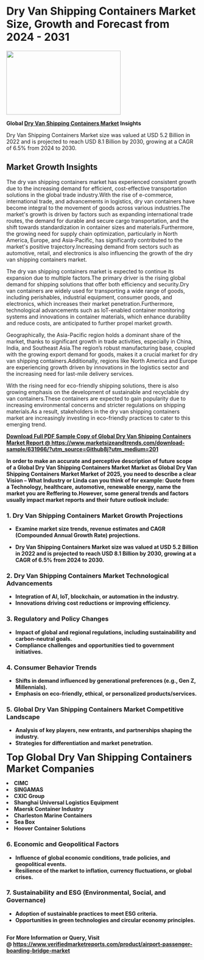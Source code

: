 <H1>Dry Van Shipping Containers Market Size, Growth and Forecast from 2024 - 2031</H1><img class="aligncenter size-medium wp-image-584254" src="https://thirdeyenews.in/wp-content/uploads/2024/09/Global-Market-Research-300x168.jpeg" alt="" width="300" height="168" /><p><strong>Global&nbsp;<a href="https://www.marketsizeandtrends.com/download-sample/631966/?utm_source=Github8j?utm_medium=201">Dry Van Shipping Containers Market</a> Insights</strong></p><p>Dry Van Shipping Containers Market size was valued at USD 5.2 Billion in 2022 and is projected to reach USD 8.1 Billion by 2030, growing at a CAGR of 6.5% from 2024 to 2030.</p><p><h2>Market Growth Insights</h2> <p>The dry van shipping containers market has experienced consistent growth due to the increasing demand for efficient, cost-effective transportation solutions in the global trade industry.With the rise of e-commerce, international trade, and advancements in logistics, dry van containers have become integral to the movement of goods across various industries.The market's growth is driven by factors such as expanding international trade routes, the demand for durable and secure cargo transportation, and the shift towards standardization in container sizes and materials.Furthermore, the growing need for supply chain optimization, particularly in North America, Europe, and Asia-Pacific, has significantly contributed to the market's positive trajectory.Increasing demand from sectors such as automotive, retail, and electronics is also influencing the growth of the dry van shipping containers market.</p> <p><strong><a href="#"></a></strong></p> <p>The dry van shipping containers market is expected to continue its expansion due to multiple factors.The primary driver is the rising global demand for shipping solutions that offer both efficiency and security.Dry van containers are widely used for transporting a wide range of goods, including perishables, industrial equipment, consumer goods, and electronics, which increases their market penetration.Furthermore, technological advancements such as IoT-enabled container monitoring systems and innovations in container materials, which enhance durability and reduce costs, are anticipated to further propel market growth.</p> <p>Geographically, the Asia-Pacific region holds a dominant share of the market, thanks to significant growth in trade activities, especially in China, India, and Southeast Asia.The region’s robust manufacturing base, coupled with the growing export demand for goods, makes it a crucial market for dry van shipping containers.Additionally, regions like North America and Europe are experiencing growth driven by innovations in the logistics sector and the increasing need for last-mile delivery services.</p> <p>With the rising need for eco-friendly shipping solutions, there is also growing emphasis on the development of sustainable and recyclable dry van containers.These containers are expected to gain popularity due to increasing environmental concerns and stricter regulations on shipping materials.As a result, stakeholders in the dry van shipping containers market are increasingly investing in eco-friendly practices to cater to this emerging trend.</p> <p><strong><a href="#"></p><p><span class=""><strong>Download Full PDF Sample Copy of Global Dry Van Shipping Containers Market Report</strong> @ <a href="https://www.marketsizeandtrends.com/download-sample/631966/?utm_source=Github8j?utm_medium=201" target="_blank">https://www.marketsizeandtrends.com/download-sample/631966/?utm_source=Github8j?utm_medium=201</a></span></p><p>In order to make an accurate and perceptive description of future scope of a Global&nbsp;Dry Van Shipping Containers Market Market as Global&nbsp;Dry Van Shipping Containers Market Market of 2025, you need to describe a clear Vision &ndash; What Industry or Linda can you think of for example: Quote from a Technology, healthcare, automotive, renewable energy, name the market you are Reffering to.However, some general trends and factors usually impact market reports and their future outlook include:</p><h3>1.&nbsp;<strong>Dry Van Shipping Containers Market Growth Projections</strong></h3><ul><li>Examine market size trends, revenue estimates and CAGR (Compounded Annual Growth Rate) projections.</li><li><p>Dry Van Shipping Containers Market size was valued at USD 5.2 Billion in 2022 and is projected to reach USD 8.1 Billion by 2030, growing at a CAGR of 6.5% from 2024 to 2030.</p></li></ul><h3>2.&nbsp;<strong>Dry Van Shipping Containers Market Technological Advancements</strong></h3><ul><li>Integration of AI, IoT, blockchain, or automation in the industry.</li><li>Innovations driving cost reductions or improving efficiency.</li></ul><h3>3.&nbsp;<strong>Regulatory and Policy Changes</strong></h3><ul><li>Impact of global and regional regulations, including sustainability and carbon-neutral goals.</li><li>Compliance challenges and opportunities tied to government initiatives.</li></ul><h3>4.&nbsp;<strong>Consumer Behavior Trends</strong></h3><ul><li>Shifts in demand influenced by generational preferences (e.g., Gen Z, Millennials).</li><li>Emphasis on eco-friendly, ethical, or personalized products/services.</li></ul><h3>5.&nbsp;<strong>Global Dry Van Shipping Containers Market Competitive Landscape</strong></h3><ul><li>Analysis of key players, new entrants, and partnerships shaping the industry.</li><li>Strategies for differentiation and market penetration.</li></ul><p data-pm-slice="1 1 []"><span style="color: inherit; font-family: inherit; font-size: 25px;">Top Global Dry Van Shipping Containers Market Companies</span></p><div class="" data-test-id=""><p><li>CIMC</li><li> SINGAMAS</li><li> CXIC Group</li><li> Shanghai Universal Logistics Equipment</li><li> Maersk Container Industry</li><li> Charleston Marine Containers</li><li> Sea Box</li><li> Hoover Container Solutions</li></p></div><h3>6.&nbsp;<strong>Economic and Geopolitical Factors</strong></h3><ul><li>Influence of global economic conditions, trade policies, and geopolitical events.</li><li>Resilience of the market to inflation, currency fluctuations, or global crises.</li></ul><h3>7.&nbsp;<strong>Sustainability and ESG (Environmental, Social, and Governance)</strong></h3><ul><li>Adoption of sustainable practices to meet ESG criteria.</li><li>Opportunities in green technologies and circular economy principles.</li></ul><h2><strong style="font-size: 14px;">For More Information or Query, Visit @&nbsp;</strong><a style="background-color: #ffffff; font-size: 14px;" href="https://www.marketsizeandtrends.com/report/dry-van-shipping-containers-market/" target="_blank">https://www.verifiedmarketreports.com/product/airport-passenger-boarding-bridge-market</a></h2>